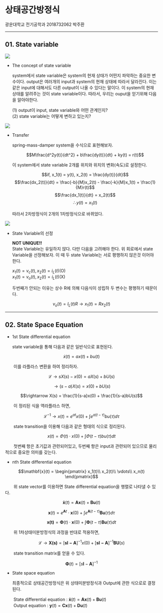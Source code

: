 # 상태공간방정식   
광운대학교 전기공학과 2018732062 박주환 

---  
## 01. State variable  

![](https://i.ibb.co/c2Bt4Yn/2023-10-05-195810.png)  

* The concept of state variable
  
  system에서 state variable은 system의 현재 상태가 어떤지 파악하는 중요한 변수이다. output은 여러개의 input과 system의 현재 상태에 따라서 달라진다. 이는 같은 input에 대해서도 다른 output이 나올 수 있다는 말이다. 이 system의 현재 상태를 알려주는 것이 state variable이다. 따라서, 우리는 ouput을 얻기위해 다음을 알아야한다.
  
  (1) output이 input, state variable와 어떤 관계인지?  
  (2) state variable는 어떻게 변하고 있는지?  

![](https://i.ibb.co/m9Scznk/1.png)

* Transfer
  
  spring-mass-damper system을 수식으로 표현해보자.  
 
  $$M\frac{d^2y(t)}{dt^2} + b\frac{dy(t)}{dt} + ky(t) = r(t)$$
  
  이 system에서 state variable 2개를 위치와 위치의 변화(속도)로 설정한다.  
  
  $$if, x_1(t) = y(t), x_2(t) = \frac{dy(t)}{dt}$$
  $$\frac{dx_2(t)}{dt} = \frac{-b}{M}x_2(t) - \frac{-k}{M}x_1(t) + \frac{1}{M}r(t)$$
  $$\frac{dx_1(t)}{dt} = x_2(t)$$
  $$\therefore  y(t) = x_1(t)$$
  
  따라서 2차방정식이 2개의 1차방정식으로 바뀌었다.  

![](https://i.ibb.co/McY6yKm/2.png)  

* State Variable의 선정
  
  __NOT UNIQUE!!__  
  State Variable는 유일하지 않다. 다만 다음을 고려해야 한다. 위 회로에서 state Variable을 선정해보자. 이 때 두 state Variable는 서로 평행하지 않은것 이어야 한다.  

  $x_1(t) = v_c(t), x_2(t) = i_L(t)$(O)  
  $x_1(t) = v_o(t), x_2(t) = i_L(t)$(X)
  
  두번째가 안되는 이유는 상수 R에 의해 다음식이 성립하 두 변수는 평행하기 때문이다.  
  
$$v_o(t) = I_L(t)  R \rightarrow x_1(t) = R  x_2(t) $$

---
## 02. State Space Equation  
* 1st State differential equation
  
  state variable을 통해 다음과 같은 일반식으로 표현된다.
  
$$\dot{x}(t) = ax(t) + bu(t)$$

　　이를 라플라스 변환을 하여 정리하자.
  
$$\mathcal{L}\rightarrow sX(s) - x(0) = aX(s) + bU(s)$$

$$\rightarrow (s-a)X(s) = x(0) + bU(s)$$

$$\rightarrow X(s) = \frac{1}{s-a}x(0) + \frac{1}{s-a}bU(s)$$

　　이 정리된 식을 역라플라스 하면,
  
$$\mathcal{L}^{-1} \rightarrow x(t) = e^{at}x(0) +\int e^{a(t-\tau)}bu(\tau)d\tau$$

　　state transition을 이용해 다음과 같은 형태의 식으로 정리된다.

$$x(t) = \Phi (t)\cdot x(0) + \int \Phi(t-\tau)bu(\tau)dt$$

　　첫번째 항은 초기값과 관련되어있고, 두번째 항은 input과 관련되어 있으므로 물리적으로 중요한 의미를 갖는다.
  
* nth State differential equation

$$\mathbf{x}(t) = \begin{pmatrix}
x_1(t)\\ 
x_2(t)\\
\vdots\\ 
x_n(t) 
\end{pmatrix}$$

　　위 state vector를 이용하면 State differential equation을 행렬로 나타낼 수 있다. 

$$\mathbf{\dot{x}}(t) = \mathbf{A}\mathbf{x}(t) + \mathbf{B}\mathbf{u}(t)$$

$$\mathbf{x}(t) = e^{\mathbf{A}t}\cdot\mathbf{x}(0) + \int e^{\mathbf{A}(t-\tau)}\mathbf{Bu}(\tau)d\tau$$

$$\mathbf{x(t)} = \mathbf{\Phi}(t)\cdot\mathbf{x}(0) + \int \mathbf{\Phi}(t-\tau)\mathbf{Bu}(\tau)dt$$
 
　　위 1차상태미분방정식의 과정을 반대로 적용하면,

$$\mathcal{L} \rightarrow \mathbf{X(s)} = [\mathbf{sI-A}]^{-1}x(0) + [\mathbf{sI-A}]^{-1}\mathbf{BU}(s)$$

　　state transition matrix를 얻을 수 있다. 
 
$$\mathbf{\Phi}(t) = [s\mathbf{I}-\mathbf{A}]^{-1}$$

* State space equation
  
  최종적으로 상태공간방정식은 위 상태미분방정식과 Output에 관한 식으로로 결정된다.

　　State differential equation : $\mathbf{\dot{x}}(t) = \mathbf{A}\mathbf{x}(t) + \mathbf{B}\mathbf{u}(t)$  
　　Output equation : $\mathbf{y}(t) = \mathbf{C}\mathbf{x}(t) + \mathbf{D}\mathbf{u}(t)$
